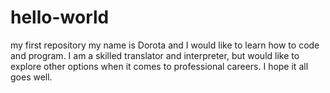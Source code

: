 # hello-world
my first repository
my name is Dorota and I would like to learn how to code and program. I am a skilled translator and interpreter, but would like to explore other options when it comes to professional careers. I hope it all goes well.
